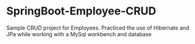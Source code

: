 # SpringBoot-Employee-CRUD
Sample CRUD project for Employees. Practiced the use of Hibernate and JPa while working with a MySql workbench and database
